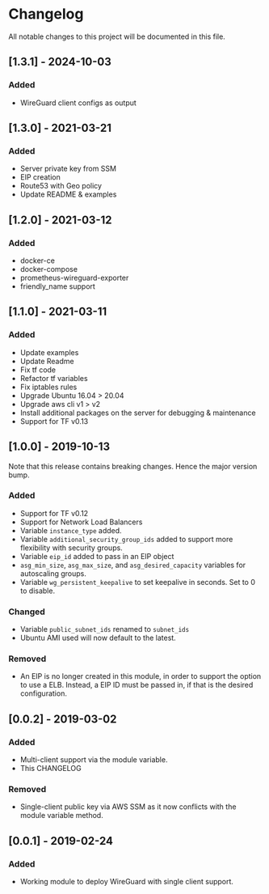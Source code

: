 # Changelog
All notable changes to this project will be documented in this file.

## [1.3.1] - 2024-10-03

### Added
- WireGuard client configs as output

## [1.3.0] - 2021-03-21

### Added
- Server private key from SSM
- EIP creation
- Route53 with Geo policy
- Update README & examples

## [1.2.0] - 2021-03-12

### Added
- docker-ce
- docker-compose
- prometheus-wireguard-exporter
- friendly_name support

## [1.1.0] - 2021-03-11

### Added
- Update examples
- Update Readme
- Fix tf code
- Refactor tf variables
- Fix iptables rules
- Upgrade Ubuntu 16.04 > 20.04
- Upgrade aws cli v1 > v2
- Install additional packages on the server for debugging & maintenance
- Support for TF v0.13

## [1.0.0] - 2019-10-13
Note that this release contains breaking changes. Hence the major version bump.

### Added
- Support for TF v0.12
- Support for Network Load Balancers
- Variable `instance_type` added.
- Variable `additional_security_group_ids` added to support more flexibility with security groups.
- Variable `eip_id` added to pass in an EIP object
- `asg_min_size`, `asg_max_size`, and `asg_desired_capacity` variables for autoscaling groups.
- Variable `wg_persistent_keepalive` to set keepalive in seconds. Set to 0 to disable.

### Changed
- Variable `public_subnet_ids` renamed to `subnet_ids`
- Ubuntu AMI used will now default to the latest.

### Removed
- An EIP is no longer created in this module, in order to support the option to use a ELB. Instead, a EIP ID must be passed in, if that is the desired configuration.

## [0.0.2] - 2019-03-02
### Added
- Multi-client support via the module variable.
- This CHANGELOG
### Removed
- Single-client public key via AWS SSM as it now conflicts with the module variable method.

## [0.0.1] - 2019-02-24
### Added
- Working module to deploy WireGuard with single client support.
